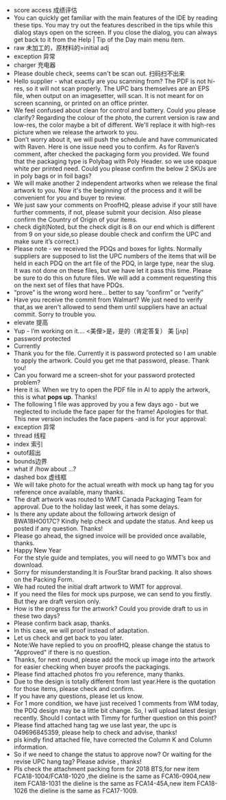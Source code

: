 - score access  成绩评估
- You can quickly get familiar with the main features of the IDE by reading these tips. You may try out the features described in the tips while this dialog stays open on the screen. If you close the dialog, you can always get back to it from the Help | Tip of the Day main menu item.
- raw 未加工的，原材料的=initial adj
- exception 异常
-  charger 充电器
- Please double check, seems can't be scan out. 扫码扫不出来
- Hello supplier - what exactly are you scanning from? The PDF is not hi-res, so it will not scan properly. The UPC bars themselves are an EPS file, when output on an imagesetter, will scan. It is not meant for on screen scanning, or printed on an office printer. 
- We feel confused about clean for control and battery. Could you please clarify? Regarding the colour of the photo, the current version is raw and low-res, the color maybe a bit of different. We'll replace it with high-res picture when we release the artwork to you.
- Don’t worry about it, we will push the schedule and have communicated with Raven. Here is one issue need you to confirm.
As for Raven’s comment, after checked the packaging form you provided. We found that the packaging type is Polybag with Poly Header. so we use opaque white per printed need. Could you please confirm the below 2 SKUs are in poly bags or in foil bags?
- We will make another 2 independent artworks when we release the final artwork to you. Now it's the beginning
of the process and it will be convenient for you and buyer to review.
- We just saw your comments on ProofHQ, please advise if your still have further comments, if not, please submit your decision. Also please confirm the Country of Origin of your items.
- check digit(Noted, but the check digit is 8 on our end which is different from 9 on your side,so please double check and confirm the UPC and make sure it’s correct.)
- Please note - we received the PDQs and boxes for lights. Normally suppliers are supposed to list the UPC numbers of the items that will be held in each PDQ on the art file of the PDQ, in large type, near the slug. It was not done on these files, but we have let it pass this time. Please be sure to do this on future files. We will add a comment requesting this on the next set of files that have PDQs. 
- “prove” is the wrong word here… better to say “confirm” or “verify”
- Have you receive the commit from Walmart? We just need to verify that,as we aren't allowed to send them until suppliers
have an actual commit. Sorry to trouble you.
- elevate 提高
- Yup - I’m working on it…. <美俚>是，是的（肯定答复） 美 [jʌp]
- password protected 
- Currently 
- Thank you for the file. Currently it is password protected so I am unable to apply the artwork. Could you get me that password, please. Thank you!
- Can you forward me a screen-shot for your password protected problem?
- Here it is. When we try to open the PDF file in AI to apply the artwork, this is what **pops up**. Thanks!
- The following 1 file was approved by you a few days ago - but we neglected to include the face paper for the frame! Apologies for that. This new version includes the face papers -and is for your approval:
- exception 异常
- thread 线程
- index 索引
- outof超出
- bounds边界
- what if /how about ...?
- dashed box 虚线框
- We will take photo for the actual wreath with mock up hang tag for you reference once available, many thanks.
- The draft artwork was routed to WMT Canada Packaging Team for approval. Due to the holiday last week, it has some delays.
- Is there any update about the following artwork design of BWA18HO017C? Kindly help check and update the status. And keep us posted if any question. Thanks!
- Please go ahead, the signed invoice will be provided once available, thanks.
- Happy New Year<br>
For the style guide and templates, you will need to go WMT’s box and download. 
- Sorry for misunderstanding.It is FourStar brand packing. It also shows on the Packing Form.
- We had routed the initial draft artwork to WMT for approval.
- If you need the files for mock ups purpose, we can send to you firstly. But they are draft version only.
- How is the progress for the artwork? Could you provide draft to us in these two days? 
- Please confirm back asap, thanks.
- In this case, we will proof instead of adaptation.
- Let us check and get back to you later.
- Note:We have replied to you on proofHQ, please change the status to "Approved" if there  is no question.
- Thanks, for next round, please add the mock up image into the artwork for easier checking when buyer proofs the packagings.
- Please find attached photos fro you reference, many thanks.
- Due to the design is totally different from last year.Here is the quotation for those items, please check and confirm.
- If you have any questions, please let us know.
- For 1 more condition, we have just received 1 comments from WM today, the PDQ design may be a little bit change.
So, I will upload latest design recently. Should I contact with Timmy for further question on this point?
- Please find attached hang tag we use last year, the upc is 049696845359, please help to check and advise, thanks!
- pls kindly find attached file, have corrected  the  Column K and Column information.
- So if we need to change the status to approve now? Or waiting for the revise UPC hang tag? Please advise , thanks!
- Pls check the attachment packing form for 2018 BTS,for new item FCA18-1004/FCA18-1020 ,the dieline is the same as FCA16-0904,new item FCA18-1031 the dieline is the same as FCA14-45A,new item FCA18-1026 the dieline is the same as FCA17-1009.
